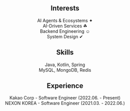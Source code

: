 <div align="center">

## Interests
  AI Agents & Ecosystems ✦  
  AI-Driven Services ☘︎  
  Backend Engineering ☺︎  
  System Design ✔︎   

## Skills  
  Java, Kotlin, Spring  
  MySQL, MongoDB, Redis

## Experience
  Kakao Corp - Software Engineer (2022.06. - Present)  
  NEXON KOREA - Software Engineer (2021.03. - 2022.06.)
  
</div>
